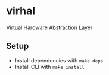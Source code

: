 # virhal

Virtual Hardware Abstraction Layer


## Setup

- Install dependencies with `make deps`
- Install CLI with `make install`
